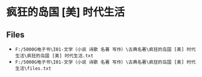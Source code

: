 # 疯狂的岛国 [美] 时代生活

## Files

- `F:/5000G电子书\I01-文学（小说 诗歌 名著 写作）\古典名著\疯狂的岛国 [美] 时代生活\疯狂的岛国 [美] 时代生活.txt`
- `F:/5000G电子书\I01-文学（小说 诗歌 名著 写作）\古典名著\疯狂的岛国 [美] 时代生活\files.txt`

